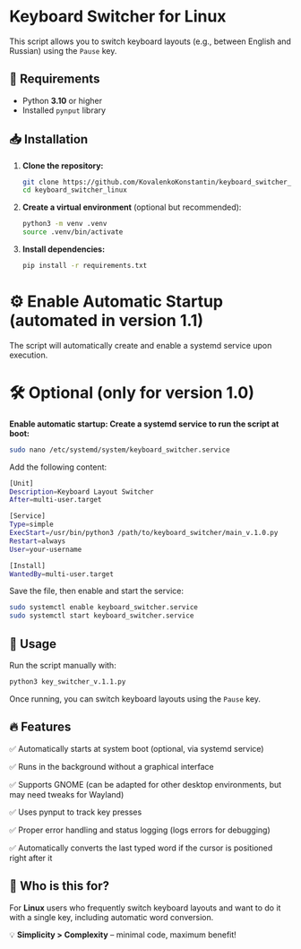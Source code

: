 # Keyboard Switcher for Linux 

This script allows you to switch keyboard layouts (e.g., between English and Russian) using the `Pause` key.

## 📌 Requirements

- Python **3.10** or higher
- Installed `pynput` library

## 📥 Installation

1. **Clone the repository:**

   ```bash
   git clone https://github.com/KovalenkoKonstantin/keyboard_switcher_linux.git
   cd keyboard_switcher_linux
   ```

2. **Create a virtual environment** (optional but recommended):

   ```bash
   python3 -m venv .venv
   source .venv/bin/activate
   ```

3. **Install dependencies:**

   ```bash
   pip install -r requirements.txt
   ```

# ⚙️ Enable Automatic Startup (automated in version 1.1)

The script will automatically create and enable a systemd service upon execution.

# 🛠️ Optional (only for version 1.0)

**Enable automatic startup:
Create a systemd service to run the script at boot:**

```bash
sudo nano /etc/systemd/system/keyboard_switcher.service
```

  Add the following content:

```bash
[Unit]
Description=Keyboard Layout Switcher
After=multi-user.target

[Service]
Type=simple
ExecStart=/usr/bin/python3 /path/to/keyboard_switcher/main_v.1.0.py
Restart=always
User=your-username

[Install]
WantedBy=multi-user.target
```

Save the file, then enable and start the service:

```bash
sudo systemctl enable keyboard_switcher.service
sudo systemctl start keyboard_switcher.service
```

## 🚀 Usage

Run the script manually with:

```bash
python3 key_switcher_v.1.1.py
```

Once running, you can switch keyboard layouts using the `Pause` key.

## 🔥 Features

✅ Automatically starts at system boot (optional, via systemd service)

✅ Runs in the background without a graphical interface

✅ Supports GNOME (can be adapted for other desktop environments, but may need tweaks for Wayland)

✅ Uses pynput to track key presses

✅ Proper error handling and status logging (logs errors for debugging)

✅ Automatically converts the last typed word if the cursor is positioned right after it

## 🎯 Who is this for?

For **Linux** users who frequently switch keyboard layouts and want to do it with a single key, including automatic word conversion.

💡 **Simplicity > Complexity** – minimal code, maximum benefit!

